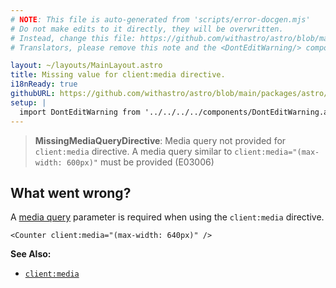 ```yaml
---
# NOTE: This file is auto-generated from 'scripts/error-docgen.mjs'
# Do not make edits to it directly, they will be overwritten.
# Instead, change this file: https://github.com/withastro/astro/blob/main/packages/astro/src/core/errors/errors-data.ts
# Translators, please remove this note and the <DontEditWarning/> component.

layout: ~/layouts/MainLayout.astro
title: Missing value for client:media directive.
i18nReady: true
githubURL: https://github.com/withastro/astro/blob/main/packages/astro/src/core/errors/errors-data.ts
setup: |
  import DontEditWarning from '../../../../components/DontEditWarning.astro';
---
```


<DontEditWarning />


> **MissingMediaQueryDirective**: Media query not provided for `client:media` directive. A media query similar to `client:media="(max-width: 600px)"` must be provided (E03006)

## What went wrong?
A [media query](https://developer.mozilla.org/en-US/docs/Web/CSS/Media_Queries/Using_media_queries) parameter is required when using the `client:media` directive.

```astro
<Counter client:media="(max-width: 640px)" />
```

**See Also:**
-  [`client:media`](/en/reference/directives-reference/#clientmedia)


